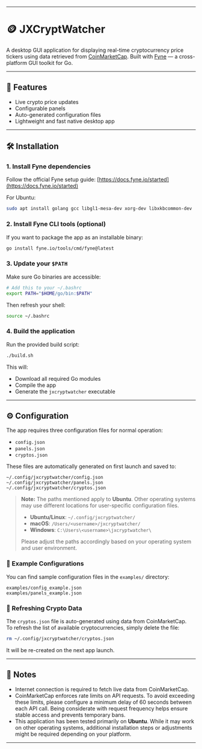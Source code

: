 
---

# 🪙 JXCryptWatcher

A desktop GUI application for displaying real-time cryptocurrency price tickers using data retrieved from [CoinMarketCap](https://coinmarketcap.com/). Built with [Fyne](https://fyne.io/) — a cross-platform GUI toolkit for Go.

---

## 🚀 Features

- Live crypto price updates
- Configurable panels
- Auto-generated configuration files
- Lightweight and fast native desktop app

---

## 🛠️ Installation

### 1. Install Fyne dependencies

Follow the official Fyne setup guide: [https://docs.fyne.io/started](https://docs.fyne.io/started)

For Ubuntu:

```bash
sudo apt install golang gcc libgl1-mesa-dev xorg-dev libxkbcommon-dev
```

### 2. Install Fyne CLI tools (optional)

If you want to package the app as an installable binary:

```bash
go install fyne.io/tools/cmd/fyne@latest
```

### 3. Update your `$PATH`

Make sure Go binaries are accessible:

```bash
# Add this to your ~/.bashrc
export PATH="$HOME/go/bin:$PATH"
```

Then refresh your shell:

```bash
source ~/.bashrc
```

### 4. Build the application

Run the provided build script:

```bash
./build.sh
```

This will:
- Download all required Go modules
- Compile the app
- Generate the `jxcryptwatcher` executable

---

## ⚙️ Configuration

The app requires three configuration files for normal operation:

- `config.json`
- `panels.json`
- `cryptos.json`

These files are automatically generated on first launch and saved to:

```
~/.config/jxcryptwatcher/config.json
~/.config/jxcryptwatcher/panels.json
~/.config/jxcryptwatcher/cryptos.json
```
> **Note:** The paths mentioned apply to **Ubuntu**. Other operating systems may use different locations for user-specific configuration files.  
> 
> - **Ubuntu/Linux**: `~/.config/jxcryptwatcher/`
> - **macOS**: `/Users/<username>/jxcryptwatcher/`
> - **Windows**: `C:\Users\<username>\jxcryptwatcher\`
> 
> Please adjust the paths accordingly based on your operating system and user environment.

### 📁 Example Configurations

You can find sample configuration files in the `examples/` directory:

```
examples/config_example.json
examples/panels_example.json
```

### 🔄 Refreshing Crypto Data

The `cryptos.json` file is auto-generated using data from CoinMarketCap.  
To refresh the list of available cryptocurrencies, simply delete the file:

```bash
rm ~/.config/jxcryptwatcher/cryptos.json
```

It will be re-created on the next app launch.

---

## 🧩 Notes

- Internet connection is required to fetch live data from CoinMarketCap.
- CoinMarketCap enforces rate limits on API requests. To avoid exceeding these limits, please configure a minimum delay of 60 seconds between each API call. Being considerate with request frequency helps ensure stable access and prevents temporary bans.
- This application has been tested primarily on **Ubuntu**. While it may work on other operating systems, additional installation steps or adjustments might be required depending on your platform.

---
